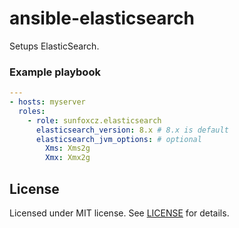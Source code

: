 # ansible-elasticsearch

Setups ElasticSearch.

### Example playbook
```yaml
---
- hosts: myserver
  roles:
    - role: sunfoxcz.elasticsearch
      elasticsearch_version: 8.x # 8.x is default
      elasticsearch_jvm_options: # optional
        Xms: Xms2g
        Xmx: Xmx2g
```

## License

Licensed under MIT license. See [LICENSE](LICENSE.md) for details.
